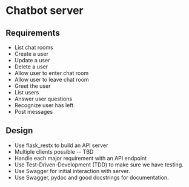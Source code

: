 # Chatbot server

## Requirements

- List chat rooms
- Create a user
- Update a user
- Delete a user
- Allow user to enter chat room
- Allow user to leave chat room
- Greet the user
- List users
- Answer user questions
- Recognize user has left
- Post messages

## Design

- Use flask_restx to build an API server
- Multiple clients possible -- TBD
- Handle each major requirement with an API endpoint
- Use Test-Driven-Development (TDD) to make sure we have testing.
- Use Swagger for initial interaction with server.
- Use Swagger, pydoc and good docstrings for documentation.

